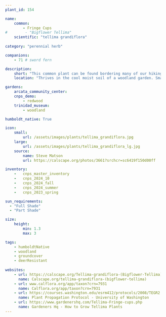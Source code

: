 ```yaml
---
plant_id: 154 

name: 
    common:
        - Fringe Cups 
#        - "Bigflower Tellima" 
    scientific: "tellima grandiflora" 
 
category: "perennial herb"

companions: 
    - 71 # sword fern

description:
    short: "This common plant can be found bordering many of our hiking trails through redwood forest. In May, they begin sending up delicate reddish flowers on tall, slender stems. We find them in yards happily in the company of ferns or in the cooler soil along the north side of a house. They make an attractive border in a woodland garden."
    location: "Thrives in the cool moist soil of a woodland garden. Small flowers extend on tall, slender stems. Will grow in full to partial shade."

gardens:
    arcata_community_center:
    cnps_demo:
        - redwood
    trinidad_museum:
        - woodland

humboldt_native: True

icon: 
    small: 
        url: /assets/images/plants/tellima_grandiflora.jpg 
    large: 
        url: /assets/images/plants/tellima_grandiflora_lg.jpg 
    source: 
        name: Steve Matson 
        url: https://calscape.org/photos/3661?srchcr=sc6419f150d00ff

inventory: 
    -   cnps_master_inventory
    -   cnps_2024_10
    -   cnps_2024_fall
    -   cnps_2024_summer
    -   cnps_2023_spring

sun_requirements:
  - "Full Shade"
  - "Part Shade"

size:
    height: 
        min: 1.3 
        max: 3

tags:
    - humboldtNative
    - woodland
    - groundcover
    - deerResistant
 
websites: 
    - url: https://calscape.org/Tellima-grandiflora-(Bigflower-Tellima) 
      name: Calscape.org/tellima-grandiflora-(bigflower-tellima)
    - url: www.calflora.org/app/taxon?crn=7931
      name: Calflora.org/app/taxon?crn=7931
    - url: https://courses.washington.edu/esrm412/protocols/2008/TEGR2.pdf
      name: Plant Propagation Protocol - University of Washington
    - url: https://www.gardenershq.com/Tellima-Fringe-cups.php
      name: Gardeners Hq - How to Grow Tellima Plants
---
```

